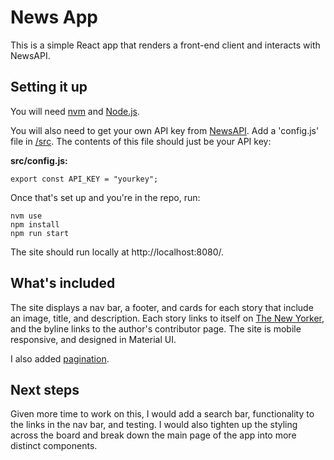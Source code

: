 # News App

This is a simple React app that renders a front-end client and interacts with NewsAPI. 

## Setting it up

You will need [nvm](https://github.com/creationix/nvm) and [Node.js](https://docs.npmjs.com/downloading-and-installing-node-js-and-npm). 

You will also need to get your own API key from [NewsAPI](https://newsapi.org/).
Add a 'config.js' file in [/src](/src). The contents of this file should just be your API key:

**src/config.js:**
```
export const API_KEY = "yourkey";
```


Once that's set up and you're in the repo, run:

```
nvm use
npm install
npm run start
```

The site should run locally at http://localhost:8080/.

## What's included
The site displays a nav bar, a footer, and cards for each story that include an image, title, and description. Each story links to itself on [The New Yorker](newyorker.com), and the byline links to the author's contributor page. The site is mobile responsive, and designed in Material UI.  

I also added [pagination](https://www.npmjs.com/package/react-paginate).

## Next steps
Given more time to work on this, I would add a search bar, functionality to the links in the nav bar, and testing. I would also tighten up the styling across the board and break down the main page of the app into more distinct components. 
